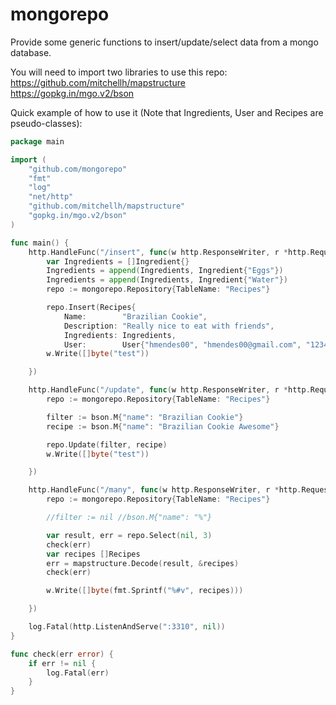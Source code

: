 # mongorepo
Provide some generic functions to insert/update/select data from a mongo database.

You will need to import two libraries to use this repo:
<br> https://github.com/mitchellh/mapstructure <br>
https://gopkg.in/mgo.v2/bson

Quick example of how to use it (Note that Ingredients, User and Recipes are pseudo-classes):

``` go
package main

import (
	"github.com/mongorepo"
	"fmt"
	"log"
	"net/http"
	"github.com/mitchellh/mapstructure"
	"gopkg.in/mgo.v2/bson"
)

func main() {
	http.HandleFunc("/insert", func(w http.ResponseWriter, r *http.Request) {
		var Ingredients = []Ingredient{}
		Ingredients = append(Ingredients, Ingredient{"Eggs"})
		Ingredients = append(Ingredients, Ingredient{"Water"})
		repo := mongorepo.Repository{TableName: "Recipes"}

		repo.Insert(Recipes{
			Name:        "Brazilian Cookie",
			Description: "Really nice to eat with friends",
			Ingredients: Ingredients,
			User:        User{"hmendes00", "hmendes00@gmail.com", "123456"}})
		w.Write([]byte("test"))

	})

	http.HandleFunc("/update", func(w http.ResponseWriter, r *http.Request) {
		repo := mongorepo.Repository{TableName: "Recipes"}

		filter := bson.M{"name": "Brazilian Cookie"}
		recipe := bson.M{"name": "Brazilian Cookie Awesome"}

		repo.Update(filter, recipe)
		w.Write([]byte("test"))

	})

	http.HandleFunc("/many", func(w http.ResponseWriter, r *http.Request) {
		repo := mongorepo.Repository{TableName: "Recipes"}

		//filter := nil //bson.M{"name": "%"}

		var result, err = repo.Select(nil, 3)
		check(err)
		var recipes []Recipes
		err = mapstructure.Decode(result, &recipes)
		check(err)

		w.Write([]byte(fmt.Sprintf("%#v", recipes)))

	})

	log.Fatal(http.ListenAndServe(":3310", nil))
}

func check(err error) {
	if err != nil {
		log.Fatal(err)
	}
}

```
